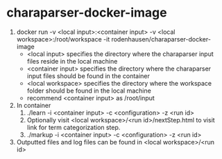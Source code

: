 # charaparser-docker-image

1. docker run -v \<local input\>:\<container input\> -v \<local workspace\>:/root/workspace -it rodenhausen/charaparser-docker-image
   * \<local input\> specifies the directory where the charaparser input files reside in the local machine
   * \<container input\> specifies the directory where the charaparser input files should be found in the container
   * \<local workspace\> specifies the directory where the workspace folder should be found in the local machine
   * recommend \<container input\> as /root/input
2. In container
   1. ./learn -i \<container input\> -c \<configuration\> -z \<run id\>
   2. Optionally visit \<local workspace\>/\<run id\>/nextStep.html to visit link for term categorization step.
   3. ./markup -i \<container input\> -c \<configuration\> -z \<run id\>
3. Outputted files and log files can be found in \<local workspace\>/\<run id\>
